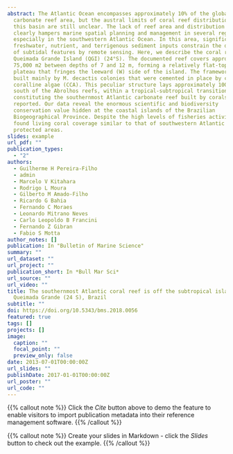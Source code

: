 ```yaml
---
abstract: The Atlantic Ocean encompasses approximately 10% of the global
  carbonate reef area, but the austral limits of coral reef distribution within
  this basin are still unclear. The lack of reef area and distribution estimates
  clearly hampers marine spatial planning and management in several regions,
  especially in the southwestern Atlantic Ocean. In this area, significant
  freshwater, nutrient, and terrigenous sediment inputs constrain the detection
  of subtidal features by remote sensing. Here, we describe the coral reef of
  Queimada Grande Island (QGI) (24°S). The documented reef covers approximately
  75,000 m2 between depths of 7 and 12 m, forming a relatively flat-topped
  plateau that fringes the leeward (W) side of the island. The framework was
  built mainly by M. decactis colonies that were cemented in place by crustose
  coralline algae (CCA). This peculiar structure lays approximately 1000 km
  south of the Abrolhos reefs, within a tropical-subtropical transition zone,
  constituting the southernmost Atlantic carbonate reef built by corals already
  reported. Our data reveal the enormous scientific and biodiversity
  conservation value hidden at the coastal islands of the Brazilian
  Biogeographical Province. Despite the high levels of fisheries activities, we
  found living coral coverage similar to that of southwestern Atlantic marine
  protected areas.
slides: example
url_pdf: ""
publication_types:
  - "2"
authors:
  - Guilherme H Pereira-Filho
  - admin
  - Marcelo V Kitahara
  - Rodrigo L Moura
  - Gilberto M Amado-Filho
  - Ricardo G Bahia
  - Fernando C Moraes
  - Leonardo Mitrano Neves
  - Carlo Leopoldo B Francini
  - Fernando Z Gibran
  - Fabio S Motta
author_notes: []
publication: In "Bulletin of Marine Science"
summary: ""
url_dataset: ""
url_project: ""
publication_short: In *Bull Mar Sci*
url_source: ""
url_video: ""
title: The southernmost Atlantic coral reef is off the subtropical island of
  Queimada Grande (24 S), Brazil
subtitle: ""
doi: https://doi.org/10.5343/bms.2018.0056
featured: true
tags: []
projects: []
image:
  caption: ""
  focal_point: ""
  preview_only: false
date: 2013-07-01T00:00:00Z
url_slides: ""
publishDate: 2017-01-01T00:00:00Z
url_poster: ""
url_code: ""
---
```

{{% callout note %}}
Click the *Cite* button above to demo the feature to enable visitors to import publication metadata into their reference management software.
{{% /callout %}}

{{% callout note %}}
Create your slides in Markdown - click the *Slides* button to check out the example.
{{% /callout %}}